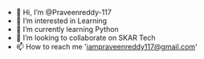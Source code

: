 - 👋 Hi, I’m @Praveenreddy-117
- 👀 I’m interested in Learning
- 🌱 I’m currently learning Python
- 💞️ I’m looking to collaborate on SKAR Tech
- 📫 How to reach me 'iampraveenreddy117@gmail.com'

<!---
Praveenreddy-117/Praveenreddy-117 is a ✨ special ✨ repository because its `README.md` (this file) appears on your GitHub profile.
You can click the Preview link to take a look at your changes.
--->
